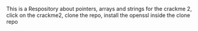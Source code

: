 This is a Respository about pointers, arrays and strings for the crackme 2, click on the crackme2, clone the repo, install the openssl inside the clone repo
